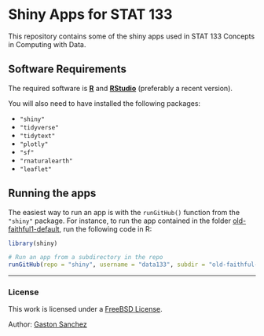 # Shiny Apps for STAT 133

This repository contains some of the shiny apps used in STAT 133 Concepts in Computing with Data.


## Software Requirements

The required software is __[R](https://www.r-project.org/)__ and __[RStudio](https://www.rstudio.com/)__ (preferably a recent version).

You will also need to have installed the following packages:

- `"shiny"`
- `"tidyverse"`
- `"tidytext"`
- `"plotly"`
- `"sf"`
- `"rnaturalearth"`
- `"leaflet"`



## Running the apps

The easiest way to run an app is with the `runGitHub()` function from the `"shiny"` package. For instance, to run the app contained in the folder [old-faithful1-default](/old-faithful1-default), run the following code in R:

```R
library(shiny)

# Run an app from a subdirectory in the repo
runGitHub(repo = "shiny", username = "data133", subdir = "old-faithful-default")
```



-----

### License

This work is licensed under a <a rel="license" href="https://opensource.org/licenses/BSD-2-Clause">FreeBSD License</a>.

Author: [Gaston Sanchez](https://www.gastonsanchez.com)
